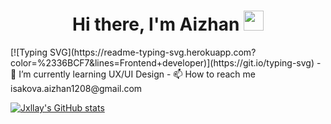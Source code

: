 <h1 align="center">Hi there, I'm Aizhan
<img src="https://github.com/blackcater/blackcater/raw/main/images/Hi.gif" height="32"/></h1>
[![Typing SVG](https://readme-typing-svg.herokuapp.com?color=%2336BCF7&lines=Frontend+developer)](https://git.io/typing-svg)
- 🌱 I’m currently learning UX/UI Design 
- 📫 How to reach me isakova.aizhan1208@gmail.com

[![Jxllay's GitHub stats](https://github-readme-stats.vercel.app/api?username=jxxllay)](https://github.com/jxllay/github-readme-stats)




<!---
jxxllay/jxxllay is a ✨ special ✨ repository because its `README.md` (this file) appears on your GitHub profile.
You can click the Preview link to take a look at your changes.
--->
